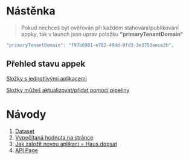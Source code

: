 # Nástěnka <br>
> Pokud nechceš být ověřován při každém stahování/publikování appky, tak v launch json uprav položku **"primaryTenantDomain"**
``` csharp
"primaryTenantDomain": "f97b6981-e782-49dd-9fd3-3e3753aece3b",
```

## Přehled stavu appek
[Složky s jednotlivými aplikacemi](https://navertica.visualstudio.com/BusinessCentral/_wiki/wikis/BusinessCentral.wiki?pagePath=/Compatibility&wikiVersion=GBwikiMaster)

[Složky můžeš aktualizovat/přidat pomocí pipeliny](https://navertica.visualstudio.com/BusinessCentral/_build?definitionId=1914&_a=summary)


# Návody
1. [Dataset](Reports/Dataset.md)
2. [Vypočítaná hodnota na stránce](Fields/Vypocitana%20hodnota%20na%20page.md)
3. [Jak založit novou aplikaci = Haus.dopsat](New%20App/Zalozeni%20nove%20appky.md)
4. [API Page](API/API%20page.md)
